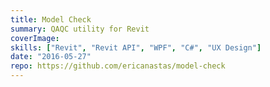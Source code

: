 ```yaml
---
title: Model Check
summary: QAQC utility for Revit
coverImage:
skills: ["Revit", "Revit API", "WPF", "C#", "UX Design"]
date: "2016-05-27"
repo: https://github.com/ericanastas/model-check
---
```

